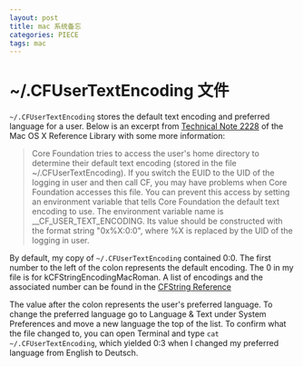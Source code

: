 ```yaml
---
layout: post
title: mac 系统备忘
categories: PIECE
tags: mac
---
```


# ~/.CFUserTextEncoding 文件

`~/.CFUserTextEncoding` stores the default text encoding and preferred language for a user. Below is an excerpt from [Technical Note 2228](https://developer.apple.com/library/prerelease/content/technotes/tn2228) of the Mac OS X Reference Library with some more information:

> Core Foundation tries to access the user's home directory to determine their default text encoding (stored in the file ~/.CFUserTextEncoding). If you switch the EUID to the UID of the logging in user and then call CF, you may have problems when Core Foundation accesses this file. You can prevent this access by setting an environment variable that tells Core Foundation the default text encoding to use. The environment variable name is __CF_USER_TEXT_ENCODING. Its value should be constructed with the format string "0x%X:0:0", where %X is replaced by the UID of the logging in user.

By default, my copy of `~/.CFUserTextEncoding` contained 0:0. The first number to the left of the colon represents the default encoding. The 0 in my file is for kCFStringEncodingMacRoman. A list of encodings and the associated number can be found in the [CFString Reference](http://developer.apple.com/mac/library/documentation/CoreFoundation/Reference/CFStringRef/Reference/reference.html#//apple_ref/doc/constant_group/External_String_Encodings)

The value after the colon represents the user's preferred language. To change the preferred language go to Language & Text under System Preferences and move a new language the top of the list. To confirm what the file changed to, you can open Terminal and type `cat ~/.CFUserTextEncoding`, which yielded 0:3 when I changed my preferred language from English to Deutsch.